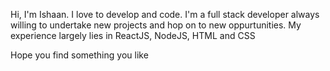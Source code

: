 Hi, I'm Ishaan. 
I love to develop and code. 
I'm a full stack developer always willing to undertake new projects and hop on to new oppurtunities.
My experience largely lies in ReactJS, NodeJS, HTML and CSS


Hope you find something you like
